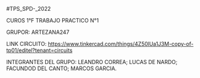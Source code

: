  #TPS_SPD-_2022
 
CUROS 1°F
TRABAJO PRACTICO N°1
 
GRUPOR: ARTEZANA247 

LINK CIRCUITO: https://www.tinkercad.com/things/4Z50lUa1J3M-copy-of-tp01/editel?tenant=circuits

INTEGRANTES DEL GRUPO: LEANDRO CORREA; LUCAS DE NARDO; FACUNDOD DEL CANTO; MARCOS GARCIA.

